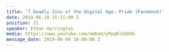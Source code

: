 ```yaml
---
title: '7 Deadly Sins of the Digital Age: Pride (Facebook)'
date: 2019-06-10 15:31:00 Z
position: 21
speaker: Ethan Harrington
media: https://www.youtube.com/embed/yPpqKlGdXXk
message_date: 2019-06-09 10:00:00 Z
---
```


